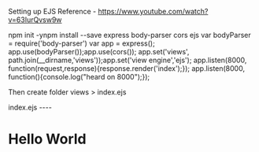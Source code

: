 Setting up EJS
Reference - https://www.youtube.com/watch?v=63IurQvsw9w


npm init -ynpm install --save express body-parser cors ejs
var bodyParser = require('body-parser')
var app = express();
app.use(bodyParser());app.use(cors());
app.set('views', path.join(__dirname,'views'));app.set('view engine','ejs');
app.listen(8000, function(request,response){response.render('index');});
app.listen(8000, function(){console.log("heard on 8000");});

Then create folder views > index.ejs

index.ejs ----  
<h1>Hello World</h1>

